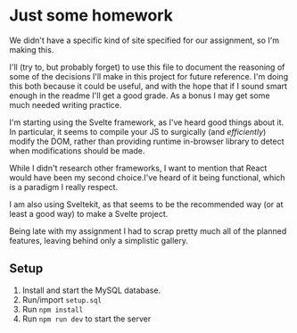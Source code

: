 # Just some homework

We didn't have a specific kind of site specified for our assignment, so I'm making this.

I'll (try to, but probably forget) to use this file to document the reasoning of some of the decisions I'll make in this project for future reference.
I'm doing this both because it could be useful, and with the hope that if I sound smart enough in the readme I'll get a good grade.
As a bonus I may get some much needed writing practice.

I'm starting using the Svelte framework, as I've heard good things about it.
In particular, it seems to compile your JS to surgically (and _efficiently_) modify the DOM, rather than providing runtime in-browser library to detect when modifications should be made.

While I didn't research other frameworks, I want to mention that React would have been my second choice.I've heard of it being functional, which is a paradigm I really respect.

I am also using Sveltekit, as that seems to be the recommended way (or at least a good way) to make a Svelte project.

Being late with my assignment I had to scrap pretty much all of the planned features, leaving behind only a simplistic gallery.

## Setup

1. Install and start the MySQL database.
2. Run/import `setup.sql`
3. Run `npm install`
4. Run `npm run dev` to start the server